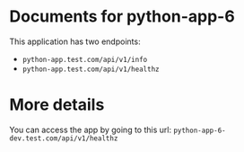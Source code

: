 # Documents for python-app-6

This application has two endpoints:
- `python-app.test.com/api/v1/info`
- `python-app.test.com/api/v1/healthz`

# More details

You can access the app by going to this url: `python-app-6-dev.test.com/api/v1/healthz`